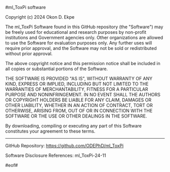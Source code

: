 #ml_ToxPi software

Copyright (c) 2024 Okon D. Ekpe

The ml_ToxPi Software found in this GitHub repository (the "Software")
may be freely used for educational and research purposes by non-profit
institutions and Government agencies only. Other organizations are
allowed to use the Software for evaluation purposes only. Any further
uses will require prior approval, and the Software may not be sold or
redistributed without prior approval.

The above copyright notice and this permission notice shall be included in all
copies or substantial portions of the Software.

THE SOFTWARE IS PROVIDED "AS IS", WITHOUT WARRANTY OF ANY KIND, EXPRESS OR
IMPLIED, INCLUDING BUT NOT LIMITED TO THE WARRANTIES OF MERCHANTABILITY,
FITNESS FOR A PARTICULAR PURPOSE AND NONINFRINGEMENT. IN NO EVENT SHALL THE
AUTHORS OR COPYRIGHT HOLDERS BE LIABLE FOR ANY CLAIM, DAMAGES OR OTHER
LIABILITY, WHETHER IN AN ACTION OF CONTRACT, TORT OR OTHERWISE, ARISING FROM,
OUT OF OR IN CONNECTION WITH THE SOFTWARE OR THE USE OR OTHER DEALINGS IN THE
SOFTWARE.

By downloading, compiling or executing any part of this Software 
constitutes your agreement to these terms.

---
GitHub Repository: https://github.com/ODEPhD/ml_ToxPi

Software Disclosure References: ml_ToxPi-24-11

#eof#
